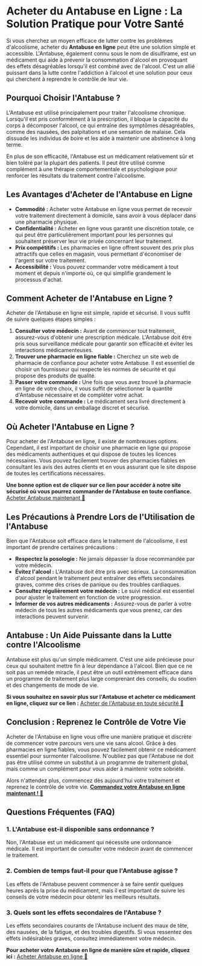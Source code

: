 # Acheter du Antabuse en Ligne : La Solution Pratique pour Votre Santé

Si vous cherchez un moyen efficace de lutter contre les problèmes d'alcoolisme, acheter du **Antabuse en ligne** peut être une solution simple et accessible. L'Antabuse, également connu sous le nom de disulfirame, est un médicament qui aide à prévenir la consommation d'alcool en provoquant des effets désagréables lorsqu'il est combiné avec de l'alcool. C'est un allié puissant dans la lutte contre l'addiction à l'alcool et une solution pour ceux qui cherchent à reprendre le contrôle de leur vie.

## Pourquoi Choisir l'Antabuse ?

L'Antabuse est utilisé principalement pour traiter l'alcoolisme chronique. Lorsqu'il est pris conformément à la prescription, il bloque la capacité du corps à décomposer l'alcool, ce qui entraîne des symptômes désagréables, comme des nausées, des palpitations et une sensation de malaise. Cela dissuade les individus de boire et les aide à maintenir une abstinence à long terme.

En plus de son efficacité, l'Antabuse est un médicament relativement sûr et bien toléré par la plupart des patients. Il peut être utilisé comme complément à une thérapie comportementale et psychologique pour renforcer les résultats du traitement contre l'alcoolisme.

## Les Avantages d'Acheter de l'Antabuse en Ligne

- **Commodité :** Acheter votre Antabuse en ligne vous permet de recevoir votre traitement directement à domicile, sans avoir à vous déplacer dans une pharmacie physique.
- **Confidentialité :** Acheter en ligne vous garantit une discrétion totale, ce qui peut être particulièrement important pour les personnes qui souhaitent préserver leur vie privée concernant leur traitement.
- **Prix compétitifs :** Les pharmacies en ligne offrent souvent des prix plus attractifs que celles en magasin, vous permettant d'économiser de l'argent sur votre traitement.
- **Accessibilité :** Vous pouvez commander votre médicament à tout moment et depuis n'importe où, ce qui simplifie grandement le processus d'achat.

## Comment Acheter de l'Antabuse en Ligne ?

Acheter de l'Antabuse en ligne est simple, rapide et sécurisé. Il vous suffit de suivre quelques étapes simples :

1. **Consulter votre médecin :** Avant de commencer tout traitement, assurez-vous d'obtenir une prescription médicale. L'Antabuse doit être pris sous surveillance médicale pour garantir son efficacité et éviter les interactions médicamenteuses.
2. **Trouver une pharmacie en ligne fiable :** Cherchez un site web de pharmacie de confiance pour acheter votre Antabuse. Il est essentiel de choisir un fournisseur qui respecte les normes de sécurité et qui propose des produits de qualité.
3. **Passer votre commande :** Une fois que vous avez trouvé la pharmacie en ligne de votre choix, il vous suffit de sélectionner la quantité d'Antabuse nécessaire et de compléter votre achat.
4. **Recevoir votre commande :** Le médicament sera livré directement à votre domicile, dans un emballage discret et sécurisé.

## Où Acheter l'Antabuse en Ligne ?

Pour acheter de l'Antabuse en ligne, il existe de nombreuses options. Cependant, il est important de choisir une pharmacie en ligne qui propose des médicaments authentiques et qui dispose de toutes les licences nécessaires. Vous pouvez facilement trouver des pharmacies fiables en consultant les avis des autres clients et en vous assurant que le site dispose de toutes les certifications nécessaires.

**Une bonne option est de cliquer sur ce lien pour accéder à notre site sécurisé où vous pourrez commander de l'Antabuse en toute confiance.** [Acheter Antabuse maintenant 🛒](https://tinyurl.com/antabusebuybestprice)

## Les Précautions à Prendre Lors de l'Utilisation de l'Antabuse

Bien que l'Antabuse soit efficace dans le traitement de l'alcoolisme, il est important de prendre certaines précautions :

- **Respectez la posologie :** Ne jamais dépasser la dose recommandée par votre médecin.
- **Évitez l'alcool :** L'Antabuse doit être pris avec sérieux. La consommation d'alcool pendant le traitement peut entraîner des effets secondaires graves, comme des crises de panique ou des troubles cardiaques.
- **Consultez régulièrement votre médecin :** Le suivi médical est essentiel pour ajuster le traitement en fonction de votre progression.
- **Informer de vos autres médicaments :** Assurez-vous de parler à votre médecin de tous les autres médicaments que vous prenez, car des interactions peuvent survenir.

## Antabuse : Un Aide Puissante dans la Lutte contre l'Alcoolisme

Antabuse est plus qu'un simple médicament. C'est une aide précieuse pour ceux qui souhaitent mettre fin à leur dépendance à l'alcool. Bien que ce ne soit pas un remède miracle, il peut être un outil extrêmement efficace dans un programme de traitement plus large comprenant des conseils, du soutien et des changements de mode de vie.

**Si vous souhaitez en savoir plus sur l'Antabuse et acheter ce médicament en ligne, cliquez sur ce lien :** [Acheter de l'Antabuse en toute sécurité 💊](https://tinyurl.com/antabusebuybestprice)

## Conclusion : Reprenez le Contrôle de Votre Vie

Acheter de l'Antabuse en ligne vous offre une manière pratique et discrète de commencer votre parcours vers une vie sans alcool. Grâce à des pharmacies en ligne fiables, vous pouvez facilement obtenir ce médicament essentiel pour surmonter l'alcoolisme. N'oubliez pas que l'Antabuse ne doit pas être utilisé comme un substitut à un programme de traitement global, mais comme un complément pour vous aider à maintenir votre sobriété.

Alors n'attendez plus, commencez dès aujourd'hui votre traitement et reprenez le contrôle de votre vie. **[Commandez votre Antabuse en ligne maintenant ! 🚀](https://tinyurl.com/antabusebuybestprice)**

## Questions Fréquentes (FAQ)

### 1. L'Antabuse est-il disponible sans ordonnance ?

Non, l'Antabuse est un médicament qui nécessite une ordonnance médicale. Il est important de consulter votre médecin avant de commencer le traitement.

### 2. Combien de temps faut-il pour que l'Antabuse agisse ?

Les effets de l'Antabuse peuvent commencer à se faire sentir quelques heures après la prise du médicament, mais il est important de suivre les conseils de votre médecin pour obtenir les meilleurs résultats.

### 3. Quels sont les effets secondaires de l'Antabuse ?

Les effets secondaires courants de l'Antabuse incluent des maux de tête, des nausées, de la fatigue, et des troubles digestifs. Si vous ressentez des effets indésirables graves, consultez immédiatement votre médecin.

**Pour acheter votre Antabuse en ligne de manière sûre et rapide, cliquez ici :** [Acheter Antabuse en ligne 🛒](https://tinyurl.com/antabusebuybestprice)
